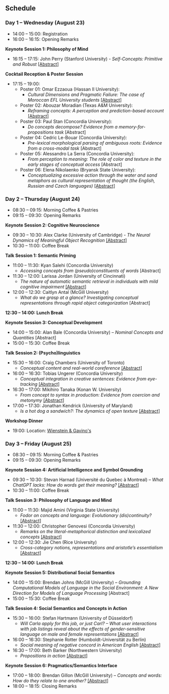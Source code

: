 [comment]: <> (<p float="center">)
[comment]: <> (<img align="center" src="/CARLA/carla_workshop/logos.PNG" width="70%" />)
[comment]: <> (</p>)

## Schedule 

### Day 1 – Wednesday (August 23)
+ 14:00 – 15:00:	Registration
+	16:00 – 16:15: Opening Remarks

**Keynote Session 1: Philosophy of Mind**
+	16:15 – 17:15: John Perry (Stanford University) - *Self-Concepts: Primitive and Robust* [[Abstract]](abstracts_2023/Perry-CARLA-2023-revised.pdf)

**Cocktail Reception & Poster Session**
+	17:15 – 19:00:
    +	Poster 01: Omar Ezzaoua (Hassan II University):
        +	*Cultural Dimensions and Pragmatic Failure: The case of Moroccan EFL University students* [[Abstract]](abstracts_2023/Ezzaoua-CARLA-2023.pdf)
    +	Poster 02: Abouzar Moradian (Texas A&M University):
        + *Reframing concepts: A perception and prediction-based account* [[Abstract]](abstracts_2023/Moradian-CARLA-2023.pdf)
    +	Poster 03: Paul Stan (Concordia University):
        + *Do concepts decompose? Evidence from a memory-for-propositions task* [Abstract]
    +	Poster 04: Cedric Le-Bouar (Concordia University):
        + *Pre-lexical morphological parsing of ambiguous roots: Evidence from a cross-modal task* [Abstract]
    +	Poster 05: Alessandro La Serra (Concordia University):
        + *From perception to meaning: The role of color and texture in the early stages of conceptual access* [Abstract]
    +	Poster 06: Elena Nikolaenko (Bryansk State University):
        + *Conceptualizing excessive action through the water and sand metaphors as cultural representation of thought (the English, Russian and Czech languages)* [[Abstract]](abstracts_2023/Nikolaenko-CARLA-2023.pdf)

### Day 2 – Thursday (August 24)
+	08:30 – 09:15:	Morning Coffee & Pastries
+	09:15 – 09:30: Opening Remarks

**Keynote Session 2: Cognitive Neuroscience**
+	09:30 – 10:30:	Alex Clarke (University of Cambridge) - *The Neural Dynamics of Meaningful Object Recognition* [[Abstract]](abstracts_2023/Clarke-CARLA-2023.pdf)
+	10:30 – 11:00: Coffee Break

**Talk Session 1: Semantic Priming**
+	11:00 – 11:30: Kyan Salehi (Concordia University)
      +	*Accessing concepts from (pseudo)constituents of words* [Abstract]
+	11:30 – 12:00: Larissa Jordan (University of Cincinnati)
      +	*The nature of automatic semantic retrieval in individuals with mild cognitive impairment* [[Abstract]](abstracts_2023/Jordan-CARLA-2023.pdf)
+	12:00 – 12:30: Caitlyn Antal (McGill University)
      +	*What do we grasp at a glance? Investigating conceptual representations through rapid object categorization* [Abstract]

**12:30 – 14:00: Lunch Break**

**Keynote Session 3: Conceptual Development**
+	14:00 – 15:00: Alan Bale (Concordia University) – *Nominal Concepts and Quantities* [Abstract]
+	15:00 – 15:30: Coffee Break

**Talk Session 2: (Psycho)linguistics**
+	15:30 – 16:00: Craig Chambers (University of Toronto)
      +	*Conceptual content and real-world coreference* [[Abstract]](abstracts_2023/Chambers-CARLA-2023.pdf)
+	16:00 – 16:30: Tobias Ungerer (Concordia University)
      +	*Conceptual integration in creative sentences: Evidence from eye-tracking* [[Abstract]](abstracts_2023/Ungerer-CARLA-2023.pdf)
+	16:30 – 17:00: Mikihiro Tanaka (Konan W. University)
      +	*From concept to syntax in production: Evidence from coercion and metonymy* [[Abstract]](abstracts_2023/Tanaka-CARLA-2023.pdf)
+	17:00 – 17:30: Jonathan Kendrick (University of Maryland)
      +	*Is a hot dog a sandwich?: The dynamics of open texture* [[Abstract]](abstracts_2023/Kendrick-CARLA-2023.pdf)

**Workshop Dinner**
+	19:00:	Location: [Wienstein & Gavino's](https://wgmtl.com/en)

### Day 3 – Friday (August 25)
+	08:30 – 09:15:	Morning Coffee & Pastries
+	09:15 – 09:30: Opening Remarks

**Keynote Session 4: Artificial Intelligence and Symbol Grounding**
+	09:30 – 10:30:	Stevan Harnad (Université du Quebec à Montreal) – *What ChatGPT lacks: How do words get their meaning?* [[Abstract]](abstracts_2023/Harnad-CARLA-2023.pdf)
+	10:30 – 11:00: Coffee Break

**Talk Session 3: Philosophy of Language and Mind**
+	11:00 – 11:30: Majid Amini (Virginia State University)
      +	*Fodor on concepts and language: Evolutionary (dis)continuity?* [[Abstract]](abstracts_2023/Amini-CARLA-2023.pdf)
+	11:30 – 12:00: Christopher Genovesi (Concordia University)
      +	*Remarks on the literal-metaphorical distinction and lexicalized concepts* [[Abstract]](abstracts_2023/Genovesi-CARLA-2023.pdf)
+	12:00 – 12:30: Jie Chen (Rice University)
      +	*Cross-category notions, representations and aristotle’s essentialism* [[Abstract]](abstracts_2023/Chen-CARLA-2023.pdf)

**12:30 – 14:00: Lunch Break**

**Keynote Session 5: Distributional Social Semantics**
+	14:00 – 15:00: Brendan Johns (McGill University) – *Grounding Computational Models of Language in the Social Environment: A New Direction for Models of Language Processing* [Abstract]
+	15:00 – 15:30: Coffee Break

**Talk Session 4: Social Semantics and Concepts in Action**
+	15:30 – 16:00: Stefan Hartmann (University of Düsseldorf)
      +	*Will Carla apply for this job, or just Carl? – What user interactions with job listings reveal about the effects of gender-sensitive language on male and female representations* [[Abstract]](abstracts_2023/Hetjens-Hartmann-CARLA-2023.pdf)
+	16:00 – 16:30: Stephanie Rotter (Humboldt-Universität zu Berlin)
      +	*Social meaning of negative concord in American English* [[Abstract]](abstracts_2023/Rotter-CARLA-2023.pdf)
+	16:30 – 17:00: Beth Barker (Northwestern University)
      +	*Propositions in action* [[Abstract]](abstracts_2023/Barker-CARLA-2023.pdf)

**Keynote Session 6: Pragmatics/Semantics Interface**
+	17:00 – 18:00: Brendan Gillon (McGill University) – *Concepts and words: How do they relate to one another?* [[Abstract]](abstracts_2023/Gillon-CARLA-2023.pdf)
+	18:00 – 18:15: Closing Remarks

